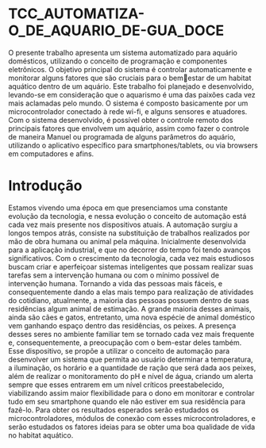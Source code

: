 # TCC_AUTOMATIZA-O_DE_AQUARIO_DE-GUA_DOCE
O presente trabalho apresenta um sistema automatizado para aquário domésticos, 
utilizando o conceito de programação e componentes eletrônicos. O objetivo principal do 
sistema é controlar automaticamente e monitorar alguns fatores que são cruciais para o bemestar de um habitat aquático dentro de um aquário. 
Este trabalho foi planejado e desenvolvido, levando-se em consideração que o aquarismo é 
uma das paixões cada vez mais aclamadas pelo mundo. O sistema é composto basicamente 
por um microcontrolador conectado à rede wi-fi, e alguns sensores e atuadores. Com o 
sistema desenvolvido, é possível obter o controle remoto dos principais fatores que envolvem 
um aquário, assim como fazer o controle de maneira Manuel ou programada de alguns 
parâmetros do aquário, utilizando o aplicativo específico para smartphones/tablets, ou via 
browsers em computadores e afins.

# Introdução
Estamos vivendo uma época em que presenciamos uma constante evolução da 
tecnologia, e nessa evolução o conceito de automação está cada vez mais presente nos 
dispositivos atuais.
A automação surgiu a longos tempos atrás, consiste na substituição de trabalhos 
realizados por mão de obra humana ou animal pela máquina. Inicialmente desenvolvida 
para a aplicação industrial, e que no decorrer do tempo foi tendo avanços significativos.
Com o crescimento da tecnologia, cada vez mais estudiosos buscam criar e 
aperfeiçoar sistemas inteligentes que possam realizar suas tarefas sem a intervenção 
humana ou com o mínimo possível de intervenção humana.
Tornando a vida das pessoas mais fáceis, e consequentemente dando a elas mais 
tempo para realização de atividades do cotidiano, atualmente, a maioria das pessoas 
possuem dentro de suas residências algum animal de estimação. A grande maioria desses 
animais, ainda são cães e gatos, entretanto, uma nova espécie de animal doméstico vem 
ganhando espaço dentro das residências, os peixes. 
A presença desses seres no ambiente familiar tem se tornado cada vez mais 
frequente e, consequentemente, a preocupação com o bem-estar deles também.
Esse dispositivo, se propõe a utilizar o conceito de automação para desenvolver 
um sistema que permita ao usuário determinar a temperatura, a iluminação, os horário 
e a quantidade de ração que será dada aos peixes, além de realizar o monitoramento do 
pH e nível de água, criando um alerta sempre que esses entrarem em um nível críticos 
preestabelecido, viabilizando assim maior flexibilidade para o dono em monitorar e 
controlar tudo em seu smartphone quando ele não estiver em sua residência para fazê-lo.
Para obter os resultados esperados serão estudados os microcontroladores, 
módulos de conexão com esses microcontroladores, e serão estudados os fatores ideias 
para se obter uma boa qualidade de vida no habitat aquático.

